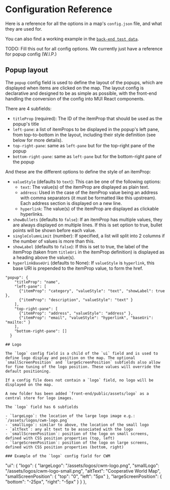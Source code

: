 # Configuration Reference

Here is a reference for all the options in a map's `config.json` file, and what they are used for.

You can also find a working example in the [`back-end test data`](https://github.com/DigitalCommons/mykomap-monolith/tree/main/apps/back-end/test/data/).

TODO: Fill this out for all config options. We currently just have a reference for popup config (W.I.P.)

## Popup layout

The `popup` config field is used to define the layout of the popups, which are displayed when items
are clicked on the map. The layout config is declarative and designed to be as simple as possible,
with the front-end handling the conversion of the config into MUI React components.

There are 4 subfields:

- `titleProp` (required): The ID of the itemProp that should be used as the popup's title
- `left-pane`: a list of itemProps to be displayed in the popup's left pane, from top-to-bottom in the layout, including their style definition (see below for more details).
- `top-right-pane`: same as `left-pane` but for the top-right pane of the popup
- `bottom-right-pane`: same as `left-pane` but for the bottom-right pane of the popup

And these are the different options to define the style of an itemProp:

- `valueStyle` (defaults to `text`): This can be one of the following options:
  - `text`: The value(s) of the itemProp are displayed as plain text.
  - `address`: Used in the case of the itemProp value being an address with comma separators (it must be formatted like this upstream). Each address section is displayed on a new line.
  - `hyperlink`: The value(s) of the itemProp are displayed as clickable hyperlinks.
- `showBullets` (defaults to `false`): If an itemProp has multiple values, they are always displayed on multiple lines. If this is set option to true, bullet points will be shown before each value.
- `singleColumnLimit` (number): If specified, a list will split into 2 columns if the number of values is more than this.
- `showLabel` (defaults to `false`): If this is set to true, the label of the itemProp (taken from `titleUri` in the itemProp definition) is displayed as a heading above the value(s).
- `hyperlinkBaseUri` (defaults to None): If `valueStyle` is `hyperlink`, this base URI is prepended to the itemProp value, to form the href.

```
"popup": {
    "titleProp": "name",
    "left-pane": [
      {"itemProp": "category", "valueStyle": "text", "showLabel": true },
      {"itemProp": "description", "valueStyle": "text" }
    ],
    "top-right-pane": [
      {"itemProp": "address", "valueStyle": "address" },
      {"itemProp": "email", "valueStyle": "hyperlink", "baseUri": "mailto:" }
    ],
    "bottom-right-pane": []
  }

## Logo

The `logo` config field is a child of the `ui` field and is used to define logo display and position on the map. The optional `smallScreenPosition` and `largeScreenPosition` subfields also allow for fine tuning of the logo position. These values will override the default positioning.

If a config file does not contain a `logo` field, no logo will be displayed on the map.

A new folder has been added `front-end/public/assets/logo` as a central store for logo images.

The `logo` field has 6 subfields

- `largeLogo`: the location of the large logo image e.g.: `/assets/logos/cwm-logo.png`
- `smallLogo`: similar to above, the location of the small logo
- `altText`: any alt text to be associated with the logo
- `smallScreenPosition`: position of the logo on small screens, defined with CSS position properties (top, left)
- `largeScreenPosition`: position of the logo on large screens, defined with CSS position properties (bottom, right)

### Example of the `logo` config field for CWM

```
"ui": {
    "logo": {
      "largeLogo": "/assets/logos/cwm-logo.png",
      "smallLogo": "/assets/logos/cwm-logo-small.png",
      "altText": "Cooperative World Map",
      "smallScreenPosition": {
        "top": "0",
        "left": "5px"
      },
      "largeScreenPosition": {
        "bottom": "-25px",
        "right": "-5px"
      }
    }
  },
```
